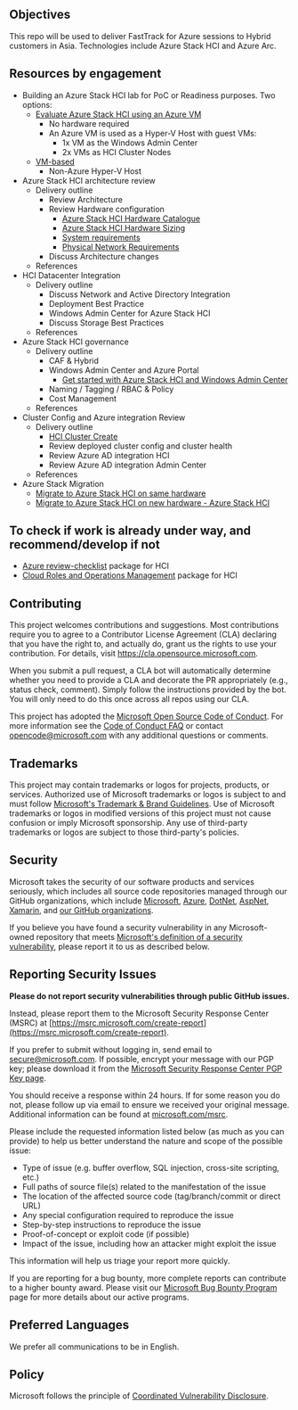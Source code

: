 ## Objectives

This repo will be used to deliver FastTrack for Azure sessions to Hybrid customers in Asia. Technologies include Azure Stack HCI and Azure Arc.

## Resources by engagement

- Building an Azure Stack HCI lab for PoC or Readiness purposes. Two options:
  - [Evaluate Azure Stack HCI using an Azure VM](https://docs.microsoft.com/en-us/azure-stack/hci/guided-quick-deploy-eval?tabs=cloud-app-admin)
    - No hardware required
    - An Azure VM is used as a Hyper-V Host with guest VMs:
      - 1x VM as the Windows Admin Center
      - 2x VMs as HCI Cluster Nodes
  - [VM-based ](https://docs.microsoft.com/en-us/azure-stack/hci/deploy/tutorial-private-forest)
    - Non-Azure Hyper-V Host
- Azure Stack HCI architecture review
  - Delivery outline
    - Review Architecture
    - Review Hardware configuration
      - [Azure Stack HCI Hardware Catalogue](https://hcicatalog.azurewebsites.net/#/)
      - [Azure Stack HCI Hardware Sizing](https://azurestackhcisolutions.azure.microsoft.com/#/sizer)
      - [System requirements](https://docs.microsoft.com/en-us/azure-stack/hci/concepts/system-requirements)
      - [Physical Network Requirements](https://docs.microsoft.com/en-us/azure-stack/hci/concepts/physical-network-requirements)
    - Discuss Architecture changes
  - References
- HCI Datacenter Integration
  - Delivery outline
    - Discuss Network and Active Directory Integration
    - Deployment Best Practice 
    - Windows Admin Center for Azure Stack HCI
    - Discuss Storage Best Practices
  - References
- Azure Stack HCI governance
  - Delivery outline
    - CAF & Hybrid
    - Windows Admin Center and Azure Portal
      - [Get started with Azure Stack HCI and Windows Admin Center](https://docs.microsoft.com/en-us/azure-stack/hci/get-started)
    - Naming / Tagging / RBAC & Policy
    - Cost Management
  - References
- Cluster Config and Azure integration Review
  - Delivery outline
    - [HCI Cluster Create](https://docs.microsoft.com/en-us/azure-stack/hci/deploy/deployment-quickstart)
    - Review deployed cluster config and cluster health
    - Review Azure AD integration HCI
    - Review Azure AD integration Admin Center
  - References
 - Azure Stack Migration
    - [Migrate to Azure Stack HCI on same hardware](https://docs.microsoft.com/en-us/azure-stack/hci/deploy/migrate-cluster-same-hardware)
    - [Migrate to Azure Stack HCI on new hardware - Azure Stack HCI](https://docs.microsoft.com/en-us/azure-stack/hci/deploy/migrate-cluster-new-hardware)

## To check if work is already under way, and recommend/develop if not

- [Azure review-checklist](https://github.com/Azure/review-checklists) package for HCI
- [Cloud Roles and Operations Management](https://github.com/Azure/cloud-rolesandops) package for HCI

## Contributing

This project welcomes contributions and suggestions.  Most contributions require you to agree to a
Contributor License Agreement (CLA) declaring that you have the right to, and actually do, grant us
the rights to use your contribution. For details, visit https://cla.opensource.microsoft.com.

When you submit a pull request, a CLA bot will automatically determine whether you need to provide
a CLA and decorate the PR appropriately (e.g., status check, comment). Simply follow the instructions
provided by the bot. You will only need to do this once across all repos using our CLA.

This project has adopted the [Microsoft Open Source Code of Conduct](https://opensource.microsoft.com/codeofconduct/).
For more information see the [Code of Conduct FAQ](https://opensource.microsoft.com/codeofconduct/faq/) or
contact [opencode@microsoft.com](mailto:opencode@microsoft.com) with any additional questions or comments.

## Trademarks

This project may contain trademarks or logos for projects, products, or services. Authorized use of Microsoft 
trademarks or logos is subject to and must follow 
[Microsoft's Trademark & Brand Guidelines](https://www.microsoft.com/en-us/legal/intellectualproperty/trademarks/usage/general).
Use of Microsoft trademarks or logos in modified versions of this project must not cause confusion or imply Microsoft sponsorship.
Any use of third-party trademarks or logos are subject to those third-party's policies.

## Security

Microsoft takes the security of our software products and services seriously, which includes all source code repositories managed through our GitHub organizations, which include [Microsoft](https://github.com/Microsoft), [Azure](https://github.com/Azure), [DotNet](https://github.com/dotnet), [AspNet](https://github.com/aspnet), [Xamarin](https://github.com/xamarin), and [our GitHub organizations](https://opensource.microsoft.com/).

If you believe you have found a security vulnerability in any Microsoft-owned repository that meets [Microsoft's definition of a security vulnerability](https://docs.microsoft.com/en-us/previous-versions/tn-archive/cc751383(v=technet.10)), please report it to us as described below.

## Reporting Security Issues

**Please do not report security vulnerabilities through public GitHub issues.**

Instead, please report them to the Microsoft Security Response Center (MSRC) at [https://msrc.microsoft.com/create-report](https://msrc.microsoft.com/create-report).

If you prefer to submit without logging in, send email to [secure@microsoft.com](mailto:secure@microsoft.com).  If possible, encrypt your message with our PGP key; please download it from the [Microsoft Security Response Center PGP Key page](https://www.microsoft.com/en-us/msrc/pgp-key-msrc).

You should receive a response within 24 hours. If for some reason you do not, please follow up via email to ensure we received your original message. Additional information can be found at [microsoft.com/msrc](https://www.microsoft.com/msrc).

Please include the requested information listed below (as much as you can provide) to help us better understand the nature and scope of the possible issue:

  * Type of issue (e.g. buffer overflow, SQL injection, cross-site scripting, etc.)
  * Full paths of source file(s) related to the manifestation of the issue
  * The location of the affected source code (tag/branch/commit or direct URL)
  * Any special configuration required to reproduce the issue
  * Step-by-step instructions to reproduce the issue
  * Proof-of-concept or exploit code (if possible)
  * Impact of the issue, including how an attacker might exploit the issue

This information will help us triage your report more quickly.

If you are reporting for a bug bounty, more complete reports can contribute to a higher bounty award. Please visit our [Microsoft Bug Bounty Program](https://microsoft.com/msrc/bounty) page for more details about our active programs.

## Preferred Languages

We prefer all communications to be in English.

## Policy

Microsoft follows the principle of [Coordinated Vulnerability Disclosure](https://www.microsoft.com/en-us/msrc/cvd).
